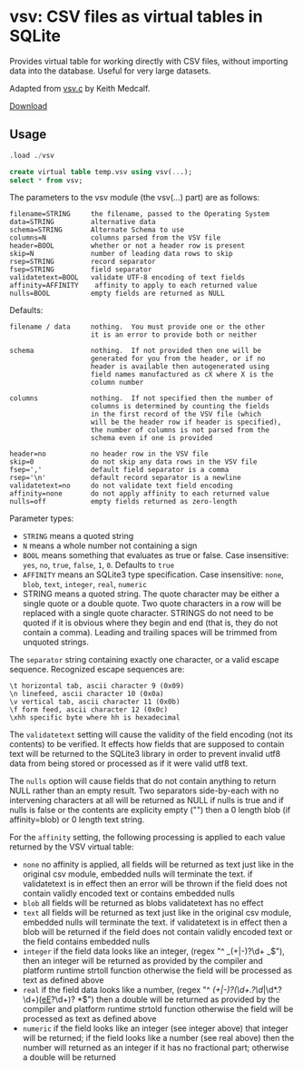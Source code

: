 # vsv: CSV files as virtual tables in SQLite

Provides virtual table for working directly with CSV files, without importing data into the database. Useful for very large datasets.

Adapted from [vsv.c](http://www.dessus.com/files/vsv.c) by Keith Medcalf.

[Download](https://github.com/nalgeon/sqlean/releases/latest)

## Usage

```sql
.load ./vsv

create virtual table temp.vsv using vsv(...);
select * from vsv;
```

The parameters to the vsv module (the vsv(...) part) are as follows:

```
filename=STRING     the filename, passed to the Operating System
data=STRING         alternative data
schema=STRING       Alternate Schema to use
columns=N           columns parsed from the VSV file
header=BOOL         whether or not a header row is present
skip=N              number of leading data rows to skip
rsep=STRING         record separator
fsep=STRING         field separator
validatetext=BOOL   validate UTF-8 encoding of text fields
affinity=AFFINITY    affinity to apply to each returned value
nulls=BOOL          empty fields are returned as NULL
```

Defaults:

```
filename / data     nothing.  You must provide one or the other
                    it is an error to provide both or neither

schema              nothing.  If not provided then one will be
                    generated for you from the header, or if no
                    header is available then autogenerated using
                    field names manufactured as cX where X is the
                    column number

columns             nothing.  If not specified then the number of
                    columns is determined by counting the fields
                    in the first record of the VSV file (which
                    will be the header row if header is specified),
                    the number of columns is not parsed from the
                    schema even if one is provided

header=no           no header row in the VSV file
skip=0              do not skip any data rows in the VSV file
fsep=','            default field separator is a comma
rsep='\n'           default record separator is a newline
validatetext=no     do not validate text field encoding
affinity=none       do not apply affinity to each returned value
nulls=off           empty fields returned as zero-length
```

Parameter types:

-   `STRING` means a quoted string
-   `N` means a whole number not containing a sign
-   `BOOL` means something that evaluates as true or false. Case insensitive: `yes`, `no`, `true`, `false`, `1`, `0`. Defaults to `true`
-   `AFFINITY` means an SQLite3 type specification. Case insensitive: `none`, `blob`, `text`, `integer`, `real`, `numeric`
-   STRING means a quoted string. The quote character may be either
    a single quote or a double quote. Two quote characters in a row
    will be replaced with a single quote character. STRINGS do not
    need to be quoted if it is obvious where they begin and end
    (that is, they do not contain a comma). Leading and trailing
    spaces will be trimmed from unquoted strings.

The `separator` string containing exactly one character, or a valid
escape sequence. Recognized escape sequences are:

```
\t horizontal tab, ascii character 9 (0x09)
\n linefeed, ascii character 10 (0x0a)
\v vertical tab, ascii character 11 (0x0b)
\f form feed, ascii character 12 (0x0c)
\xhh specific byte where hh is hexadecimal
```

The `validatetext` setting will cause the validity of the field
encoding (not its contents) to be verified. It effects how
fields that are supposed to contain text will be returned to
the SQLite3 library in order to prevent invalid utf8 data from
being stored or processed as if it were valid utf8 text.

The `nulls` option will cause fields that do not contain anything
to return NULL rather than an empty result. Two separators
side-by-each with no intervening characters at all will be
returned as NULL if nulls is true and if nulls is false or
the contents are explicity empty ("") then a 0 length blob
(if affinity=blob) or 0 length text string.

For the `affinity` setting, the following processing is applied to
each value returned by the VSV virtual table:

-   `none` no affinity is applied, all fields will be
    returned as text just like in the original
    csv module, embedded nulls will terminate
    the text. if validatetext is in effect then
    an error will be thrown if the field does
    not contain validly encoded text or contains
    embedded nulls
-   `blob` all fields will be returned as blobs
    validatetext has no effect
-   `text` all fields will be returned as text just
    like in the original csv module, embedded
    nulls will terminate the text.
    if validatetext is in effect then a blob
    will be returned if the field does not
    contain validly encoded text or the field
    contains embedded nulls
-   `integer` if the field data looks like an integer,
    (regex "^ _(\+|-)?\d+ _$"),
    then an integer will be returned as
    provided by the compiler and platform
    runtime strtoll function
    otherwise the field will be processed as
    text as defined above
-   `real` if the field data looks like a number,
    (regex "^ _(\+|-)?(\d+\.?\d_|\d*\.?\d+)([eE](+|-)?\d+)? *$")
    then a double will be returned as
    provided by the compiler and platform
    runtime strtold function otherwise the
    field will be processed as text as
    defined above
-   `numeric` if the field looks like an integer
    (see integer above) that integer will be
    returned; if the field looks like a number
    (see real above) then the number will
    returned as an integer if it has no
    fractional part; otherwise a double will be returned
